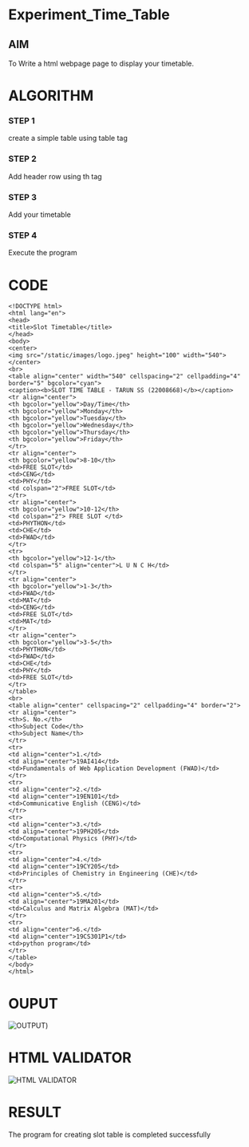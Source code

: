 # Experiment_Time_Table

## AIM
To Write a html webpage page to display your timetable.

# ALGORITHM
### STEP 1
create a simple table using table tag

### STEP 2
Add header row using th tag

### STEP 3
Add your timetable

### STEP 4
Execute the program

# CODE
```
<!DOCTYPE html>
<html lang="en">
<head>
<title>Slot Timetable</title>
</head>
<body>
<center>
<img src="/static/images/logo.jpeg" height="100" width="540">
</center>
<br>
<table align="center" width="540" cellspacing="2" cellpadding="4" border="5" bgcolor="cyan">
<caption><b>SLOT TIME TABLE - TARUN SS (22008668)</b></caption>
<tr align="center">
<th bgcolor="yellow">Day/Time</th>
<th bgcolor="yellow">Monday</th>
<th bgcolor="yellow">Tuesday</th>
<th bgcolor="yellow">Wednesday</th>
<th bgcolor="yellow">Thursday</th>
<th bgcolor="yellow">Friday</th>
</tr>
<tr align="center">
<th bgcolor="yellow">8-10</th>
<td>FREE SLOT</td>
<td>CENG</td>
<td>PHY</td>
<td colspan="2">FREE SLOT</td>
</tr>
<tr align="center">
<th bgcolor="yellow">10-12</th>
<td colspan="2"> FREE SLOT </td>
<td>PHYTHON</td>
<td>CHE</td>
<td>FWAD</td>
</tr>
<tr>
<th bgcolor="yellow">12-1</th>
<td colspan="5" align="center">L U N C H</td>
</tr>
<tr align="center">
<th bgcolor="yellow">1-3</th>
<td>FWAD</td>
<td>MAT</td>
<td>CENG</td>
<td>FREE SLOT</td>
<td>MAT</td>
</tr>
<tr align="center">
<th bgcolor="yellow">3-5</th>
<td>PHYTHON</td>
<td>FWAD</td>
<td>CHE</td>
<td>PHY</td>
<td>FREE SLOT</td>
</tr>
</table>
<br>
<table align="center" cellspacing="2" cellpadding="4" border="2">
<tr align="center">
<th>S. No.</th>
<th>Subject Code</th>
<th>Subject Name</th>
</tr>
<tr>
<td align="center">1.</td>
<td align="center">19AI414</td>
<td>Fundamentals of Web Application Development (FWAD)</td>
</tr>
<tr>
<td align="center">2.</td>
<td align="center">19EN101</td>
<td>Communicative English (CENG)</td>
</tr>
<tr>
<td align="center">3.</td>
<td align="center">19PH205</td>
<td>Computational Physics (PHY)</td>
</tr>
<tr>
<td align="center">4.</td>
<td align="center">19CY205</td>
<td>Principles of Chemistry in Engineering (CHE)</td>
</tr>
<tr>
<td align="center">5.</td>
<td align="center">19MA201</td>
<td>Calculus and Matrix Algebra (MAT)</td>
</tr>
<tr>
<td align="center">6.</td>
<td align="center">19CS301P1</td>
<td>python program</td>
</tr>
</table>
</body>
</html>
```
# OUPUT
![OUTPUT](http://tarun.student.saveetha.in:8000/static/images/out.png?raw=true))

# HTML VALIDATOR
![HTML VALIDATOR](http://tarun.student.saveetha.in:8000/static/images/valid.png?raw=true)

# RESULT
The program for creating slot table is completed successfully